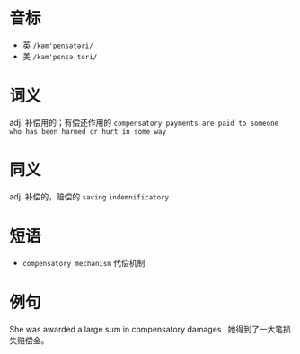 # 音标

- 英 `/kəm'pensətəri/`
- 美 `/kəm'pɛnsə,tori/`

# 词义

adj. 补偿用的；有偿还作用的
`compensatory payments are paid to someone who has been harmed or hurt in some way`

# 同义

adj. 补偿的，赔偿的
`saving` `indemnificatory`

# 短语

- `compensatory mechanism` 代偿机制

# 例句

She was awarded a large sum in compensatory damages .
她得到了一大笔损失赔偿金。


